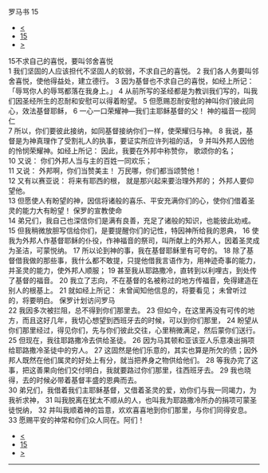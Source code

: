 ﻿





 罗马书 15




* [<](bible/ROM14.md)
* [15](bible/ROM.md)
* [>](bible/ROM16.md)



 
15不求自己的喜悦，要叫邻舍喜悦  
1 我们坚固的人应该担代不坚固人的软弱，不求自己的喜悦。 
2 我们各人务要叫邻舍喜悦，使他得益处，建立德行。 
3 因为基督也不求自己的喜悦，如经上所记：「辱骂你人的辱骂都落在我身上。」 
4 从前所写的圣经都是为教训我们写的，叫我们因圣经所生的忍耐和安慰可以得着盼望。 
5 但愿赐忍耐安慰的神叫你们彼此同心，效法基督耶稣， 
6 一心一口荣耀神—我们主耶稣基督的父！ 神的福音一视同仁  
7 所以，你们要彼此接纳，如同基督接纳你们一样，使荣耀归与神。 
8 我说，基督是为神真理作了受割礼人的执事，要证实所应许列祖的话， 
9 并叫外邦人因他的怜悯荣耀神。如经上所记： 因此，我要在外邦中称赞你， 歌颂你的名；  
10 又说： 你们外邦人当与主的百姓一同欢乐；  
11 又说： 外邦啊，你们当赞美主！ 万民哪，你们都当颂赞他！  
12 又有以赛亚说： 将来有耶西的根， 就是那兴起来要治理外邦的； 外邦人要仰望他。  
13 但愿使人有盼望的神，因信将诸般的喜乐、平安充满你们的心，使你们借着圣灵的能力大有盼望！ 保罗的宣教使命  
14 弟兄们，我自己也深信你们是满有良善，充足了诸般的知识，也能彼此劝戒。 
15 但我稍微放胆写信给你们，是要提醒你们的记性，特因神所给我的恩典， 
16 使我为外邦人作基督耶稣的仆役，作神福音的祭司，叫所献上的外邦人，因着圣灵成为圣洁，可蒙悦纳。 
17 所以论到神的事，我在基督耶稣里有可夸的。 
18 除了基督借我做的那些事，我什么都不敢提，只提他借我言语作为，用神迹奇事的能力，并圣灵的能力，使外邦人顺服； 
19 甚至我从耶路撒冷，直转到以利哩古，到处传了基督的福音。 
20 我立了志向，不在基督的名被称过的地方传福音，免得建造在别人的根基上。 
21 就如经上所记： 未曾闻知他信息的，将要看见； 未曾听过的，将要明白。 保罗计划访问罗马  
22 我因多次被拦阻，总不得到你们那里去。 
23 但如今，在这里再没有可传的地方，而且这好几年，我切心想望到西班牙去的时候，可以到你们那里， 
24 盼望从你们那里经过，得见你们，先与你们彼此交往，心里稍微满足，然后蒙你们送行。 
25 但现在，我往耶路撒冷去供给圣徒。 
26 因为马其顿和亚该亚人乐意凑出捐项给耶路撒冷圣徒中的穷人。 
27 这固然是他们乐意的，其实也算是所欠的债；因外邦人既然在他们属灵的好处上有分，就当把养身之物供给他们。 
28 等我办完了这事，把这善果向他们交付明白，我就要路过你们那里，往西班牙去。 
29 我也晓得，去的时候必带着基督丰盛的恩典而去。  
30 弟兄们，我借着我们主耶稣基督，又借着圣灵的爱，劝你们与我一同竭力，为我祈求神， 
31 叫我脱离在犹太不顺从的人，也叫我为耶路撒冷所办的捐项可蒙圣徒悦纳， 
32 并叫我顺着神的旨意，欢欢喜喜地到你们那里，与你们同得安息。 
33 愿赐平安的神常和你们众人同在。阿们！ 
* [<](bible/ROM14.md)
* [15](bible/ROM.md)
* [>](bible/ROM16.md)





---









